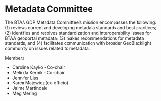 # Metadata Committee

The BTAA GDP Metadata Committee’s mission encompasses the following: (1) reviews current and developing metadata standards and best practices; (2) identifies and resolves standardization and interoperability issues for BTAA geoportal metadata; (3) makes recommendations for metadata standards, and (4) facilitates communication with broader GeoBlacklight community on issues related to metadata.


Members

* Caroline Kayko - Co-chair
* Melinda Kernik - Co-chair
* Jennifer Liss
* Karen Majewicz (ex-officio)
* Jaime Martindale
* Meg Mering